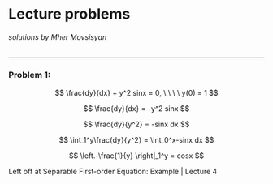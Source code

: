 # Lecture problems
###### solutions by Mher Movsisyan

---

### Problem 1:

$$ \frac{dy}{dx} + y^2 sinx = 0, \ \ \ \ y(0) = 1 $$

$$ \frac{dy}{dx} = -y^2 sinx $$

$$ \frac{dy}{y^2} = -sinx dx $$

$$ \int_1^y\frac{dy}{y^2} = \int_0^x-sinx dx $$

$$ \left.-\frac{1}{y} \right|_1^y = cosx $$

Left off at Separable First-order Equation: Example | Lecture 4